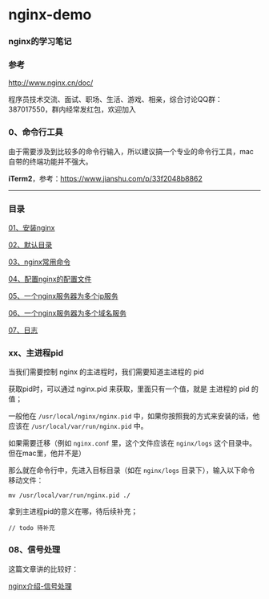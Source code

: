 # nginx-demo 

### nginx的学习笔记

### 参考

http://www.nginx.cn/doc/

程序员技术交流、面试、职场、生活、游戏、相亲，综合讨论QQ群：387017550，群内经常发红包，欢迎加入

### 0、命令行工具

由于需要涉及到比较多的命令行输入，所以建议搞一个专业的命令行工具，mac自带的终端功能并不强大。

<b>iTerm2</b>，参考：https://www.jianshu.com/p/33f2048b8862

---

### 目录

<a href='https://github.com/qq20004604/nginx-demo/blob/master/01、安装nginx.md'>01、安装nginx</a>

<a href='https://github.com/qq20004604/nginx-demo/blob/master/02、默认目录.md'>02、默认目录</a>

<a href='https://github.com/qq20004604/nginx-demo/blob/master/03、nginx常用命令.md'>03、nginx常用命令</a>

<a href='https://github.com/qq20004604/nginx-demo/blob/master/04、配置nginx的配置文件.md'>04、配置nginx的配置文件</a>

<a href='https://github.com/qq20004604/nginx-demo/blob/master/05、一个nginx服务器为多个ip服务.md'>05、一个nginx服务器为多个ip服务</a>

<a href='https://github.com/qq20004604/nginx-demo/blob/master/06、一个nginx服务器为多个域名服务.md'>06、一个nginx服务器为多个域名服务</a>

<a href='https://github.com/qq20004604/nginx-demo/blob/master/07、日志'>07、日志</a>
 

### xx、主进程pid

当我们需要控制 nginx 的主进程时，我们需要知道主进程的 pid

获取pid时，可以通过 nginx.pid 来获取，里面只有一个值，就是 主进程的 pid 的值；

一般他在 ``/usr/local/nginx/nginx.pid`` 中，如果你按照我的方式来安装的话，他应该在 ``/usr/local/var/run/nginx.pid`` 中。

如果需要迁移（例如 ``nginx.conf`` 里，这个文件应该在 ``nginx/logs`` 这个目录中。但在mac里，他并不是）

那么就在命令行中，先进入目标目录（如在 ``nginx/logs`` 目录下），输入以下命令移动文件：

```$xslt
mv /usr/local/var/run/nginx.pid ./
```

拿到主进程pid的意义在哪，待后续补充；

```
// todo 待补充
```

### 08、信号处理

这篇文章讲的比较好：

<a href="https://blog.csdn.net/zwan0518/article/details/49851273">nginx介绍-信号处理</a>

